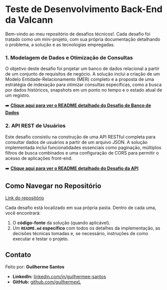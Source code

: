# Teste de Desenvolvimento Back-End da Valcann

Bem-vindo ao meu repositório de desafios técnicos\!. Cada desafio foi tratado como um mini-projeto, com sua própria documentação detalhando o problema, a solução e as tecnologias empregadas.

### 1\. Modelagem de Dados e Otimização de Consultas

O objetivo deste desafio foi projetar um banco de dados relacional a partir de um conjunto de requisitos de negócio. A solução inclui a criação de um Modelo Entidade-Relacionamento (MER) completo e a proposta de uma estratégia de indexação para otimizar consultas específicas, como a busca por dados históricos, snapshots em um ponto no tempo e o estado atual de um registro.

➡️ **[Clique aqui para ver o README detalhado do Desafio de Banco de Dados](./database/Primeira%20Questão_%20Benchmarks%20por%20Account.pdf)**

### 2\. API REST de Usuários

Este desafio consistiu na construção de uma API RESTful completa para consultar dados de usuários a partir de um arquivo JSON. A solução implementada inclui funcionalidades essenciais como paginação, múltiplos filtros de busca combinados e uma configuração de CORS para permitir o acesso de aplicações front-end.

➡️ **[Clique aqui para ver o README detalhado do Desafio da API](./api/README.md)**


## Como Navegar no Repositório

[Link do repositório](https://github.com/guilhermexL/valcann-test)

Cada desafio está localizado em sua própria pasta. Dentro de cada uma, você encontrará:

1.  O **código-fonte** da solução (quando aplicável).
2.  Um **`README.md` específico** com todos os detalhes da implementação, as decisões técnicas tomadas e, se necessário, instruções de como executar e testar o projeto.

## Contato

Feito por: **Guilherme Santos**

  * **LinkedIn:** [linkedin.com/in/guilhermee-santos](https://www.linkedin.com/in/guilhermee-santos/)
  * **GitHub:** [github.com/guilhermexL](https://github.com/GuilhermexL)
